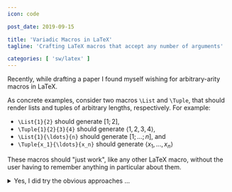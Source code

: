 ```yaml
---
icon: code

post_date: 2019-09-15

title: 'Variadic Macros in LaTeX'
tagline: 'Crafting LaTeX macros that accept any number of arguments'

categories: [ 'sw/latex' ]
---
```


Recently, while drafting a paper I found myself wishing for arbitrary-arity macros in LaTeX.

As concrete examples, consider two macros `\List` and `\Tuple`,
that should render lists and tuples of arbitrary lengths, respectively.
For example:

- `\List{1}{2}` should generate $[ 1; 2 ]$,
- `\Tuple{1}{2}{3}{4}` should generate $\langle 1, 2, 3, 4 \rangle$,
- `\List{1}{\ldots}{n}` should generate $[ 1; \ldots; n ]$, and
- `\Tuple{x_1}{\ldots}{x_n}` should generate $\langle x_1, \ldots, x_n \rangle$

These macros should "just work", like any other LaTeX macro,
without the user having to remember anything in particular about them.

<details markdown='1'>
<summary>Yes, I did try the obvious approaches ...</summary>
Of course, I could always write `[1,2,3,4]` and `\langle 1,2 \rangle`
to generate the lists and tuples directly,
but that takes away the key power of using LaTeX macros ---
the ability to easily reformat _all_ my lists.
For example, if I wanted to generate comma-separated lists instead,
like $[1,2,3,4]$, I would have had to manually replace every semicolon with a comma,
as opposed to simply tweaking my `\List` macro.

One idea, inspired by the [`cons` construct][cons] from [functional programming],
is to define a simple `\Cons` macro:

```latex {% raw %}
\newcommand{\Cons}[2]{#1;#2}
{% endraw %} ```

and use it as `[\Cons{1}{\Cons{2}{\Cons{3}{4}}}]`.[^cons]
Now I can simply tweak my `\Cons` macro to change the formatting of my lists globally.
However, even besides the fact that I still can't modify the brackets around the lists,
the syntax is just too verbose.
There had to be a better way to typeset this ...
</details>

To be more specific, I was looking for a solution with these properties:
(in that order of importance)[^braces]

1. _No special syntax_:
   The macro should look and behave just like regular LaTeX macros.
   For example, it shouldn't parse a long string that uses another delimiter to separate the real arguments, like in case of `\List{1|2|3|4}`.
2. _No special packages_:
   Ideally one should be able to create and use these macros easily without having to install any third-party packages.
3. _No special context_:
   The macros should not require special environments, nor should it make fragile assumptions such as no nesting etc.
   For example, `\List {\List{1}{2}} {\List{1}} {\List{1}{2}{3}}` should simply work as expected --- render a list of lists: $[[1;2];[1];[1;2;3]]$.
{: .custom style="--prefix:'P'" }



#### =fa^search^fa= Research

I was aware of [variadic functions][variadic function]
--- a feature that is supported by most modern programming languages.
So, I started to look for LaTeX's equivalent of those.
Well, to be precise, what I was actually looking for was a variadic _[macro]_.
In addition to variadic functions,
the C-family of languages also [support variadic macros][gcc-variadic-macros]
via two special macros: `__VA_ARGS__` and `__VA_OPT__`.
However, after a fair amount of Googling and StackOverflowing,
I was convinced that LaTeX didn't have any built-in support for variadic macros.

But, I stumbled upon [this question on TeX.StackExchange](https://tex.stackexchange.com/q/118114/187728)
that discusses this exact problem, and some of the solutions were quite enlightening.
The solutions were very close to what I was looking for,
but there were two main aspects of these solutions that left me wishing for something better:

- _Violated **P1**_:
  They had to be invoked via the `\usedecl` macro, e.g. `\usedecl{List}{1}{2}{3}`.
- _Violated **P2**_:
  They used third-party packages, such `etoolbox` or `xparse`.

After some more searching, I came across [this blog post][variadic-macro-blog-post],
which took the essence of these answers and outlined a very neat solution.
With some minor modifications, I had my first working version of a variadic `\List` macro!
&#x1F389;

```latex {% raw %}
\newcommand{\GobbleListArg}[1]{;#1\CheckListArg}
\newcommand{\CheckListArg}{\csname @ifnextchar\endcsname\bgroup{\GobbleListArg}{]}}
\newcommand{\List}[1]{[#1\CheckListArg}
{% endraw %} ```

<details>
<summary>How does this work?</summary>
Here is how this macro works:

1. The `\List` macro just outputs `[` and the first argument `#1`,
   and then invokes the `\CheckListArg` macro.
1. `\CheckNextListArg` checks the next character in the input stream
   using [the `\@ifnextchar` kernel macro](https://tex.stackexchange.com/a/57790/187728).
   If it finds `\bgroup` i.e. beginning of a LaTeX group,
   then it invokes `\GobbleListArg`, otherwise it outputs `]` and halts.
1. Finally, `\GobbleListArg` prints `;` and the next argument (its first argument),
   and then recurses by calling `\CheckListArg`.
{: .custom style="--prefix:'S'" }

There are two key implementation details here:
- The `@ifnextchar` macro must be wrapped within `\csname` and `\endcsname`
  because it contains the `@` character.
  LaTeX macros names can only contain characters from the "letter" category,
  and `@` is a character from the "other" category.
  One can also use `\makeatletter` and `\makeatother`, but I prefer this approach.
- One cannot simply use an opening brace `{` after `\@ifnextchar`,
  although arguments to macros are grouped within opening and closing braces.
  It is a syntax error to not have a corresponding closing brace.
  An escaped brace `\{` cannot be used either,
  because it's not a category-1 (begin-group) token.
  The `\bgroup` macro expands to a category-1 (begin-group) token.
  Its counterpart `\egroup` expands to a category-2 (end-group) token.

You can read [this TeX.StackExchange thread](https://tex.stackexchange.com/q/16410/187728)
to learn more about category codes in LaTeX.
</details>

Great, so now I had a very simple and elegant approach for crafting variadic macros,
and I soon found myself using a whole bunch of them, such as `\List`, `\Tuple`, etc.
But for every new variadic macro, I had to create these two intermediate Check and Gobble macros too.

Since these macros have very similar structure,
I began to wonder if I could write _a macro that defines a variadic macro_ &#x1F92F
(i.e., along with its required intermediate macros).
With such a generator macro, say `\VARIADIC`,
I could simply write `\VARIADIC{List}...` to create a new variadic macro named `\List`.



#### =fa^check-square^fa= Solution

The variadic `\List` macro has three key components ---
a _start_ symbol `[`, a _mid_ symbol `;`, and a _stop_ symbol `]`.
My first attempt was to simply parameterize the macro name and these three symbols:

```latex {% raw %}
% USAGE :: \VARIADIC {name} {start_sym} {mid_sym} {stop_sym}
\newcommand{\VARIADIC}[4]{%
  \expandafter\newcommand\csname Gobble#1Arg\endcsname[1]{%
    #3##1\csname Check#1Arg\endcsname%
  }%
  \expandafter\newcommand\csname Check#1Arg\endcsname{%
    \csname @ifnextchar\endcsname\bgroup{\csname Gobble#1Arg\endcsname}{#4}%
  }%
  \expandafter\newcommand\csname #1\endcsname[1]{%
    #2##1\csname Check#1Arg\endcsname%
  }%
}
{% endraw %} ```
{: .line-numbers }

Now I could easily generate several variadic macros:

```latex {% raw %}
\VARIADIC {List} {[} {;} {]}                   % generates the same \List as above
\VARIADIC {Tuple} {\langle} {,} {\rangle}      % generates a variadic \Tuple macro
{% endraw %} ```

In addition to the main ideas behind the intermediate macros for `\List`,
there are two other key ideas here:

- The `\expandafter` macro has been used to delay the expansion of `\newcommand` until its argument,
  in this case the name of the new macro, has been expanded.
  This is necessary since the macro names are constructed dynamically,
  e.g. `Check#1Arg` expands to `CheckListArg` for `\VARIADIC{List}...`.
- The `#` character has been escaped for arguments to the generated macros,
  e.g. while `#1` expands to the first argument to `\VARIADIC` itself,
  `###1` expands to `#1` which becomes the first argument to the generated macro.

Also see [this TeX.StakExchange thread](https://tex.stackexchange.com/a/519/187728)
to learn more about `\expandafter`.

Awesome! But, there was still something missing ...
The `\VARIADIC` macros were not easily _composable_ with other macros.
For example, I wanted my `\List` and `\Tuple` macros to automatically use math mode
by wrapping them inside `\ensuremath`.
The following straightforward hack does not work:

```latex {% raw %}
\VARIADIC {Tuple} {\ensuremath\bgroup\langle} {,} {\rangle\egroup}
{% endraw %} ```

<details markdown='1'>
<summary>Obvious approaches, failure, help from TeX gurus ...</summary>
Of course I could hardcode `\ensuremath` this within `\VARIADIC` itself,
but I didn't want it to be applied to _every_ variadic macro.
Plus, I wanted a more general solution that would allow me to apply an arbitrary
macro (or environment).
The main issue was delaying the application of the macro until the entire
variadic part had been expanded.
After a fair bit of hacking, I gave up and turned to the TeX gurus ---
I opened [this question on TeX.StackExchange][variadic-macro-question].

<kbd>@siracusa</kbd> came up with a brilliant solution ---
accept the macro name as a parameter,
accumulate the variadic expansion result in an additional parameter
to each intermediate macro,
and then finally apply the provided macro in front of the fully expanded result.

To take this a step further and be able to apply environment around the variadic macros,
I modified this solution and added another parameter that is a macro name
which is applied right after the fully expanded result.
This is useful for "closing" operations, such as `\end`-ing an environment.
</details>

&#x2728; The final variadic-macro generator that applies two arbitrary macros
before and after the variadic expansion is: &#x2728;

```latex {% raw %}
% View a sample document: https://www.overleaf.com/read/bwkjcwcktsqd
%
% USAGE :: \VARIADIC {name} {before} {start} {mid} {stop} {after}
\newcommand{\VARIADIC}[6]{%
  \expandafter\newcommand\csname Gobble#1Arg\endcsname[2]{%
    \csname Check#1Arg\endcsname{##1#4##2}%
  }%
  \expandafter\newcommand\csname Check#1Arg\endcsname[1]{%
    \csname @ifnextchar\endcsname\bgroup{\csname Gobble#1Arg\endcsname{##1}}{#2{##1#5}#6}%
  }%
  \expandafter\newcommand\csname #1\endcsname[1]{%
    \csname Check#1Arg\endcsname{#3##1}%
  }%
}
{% endraw %} ```
{: .line-numbers }

Now I could define things like:

```latex {% raw %}
\VARIADIC {List} {} {[} {;} {]} {}                             % a vanilla variadic macro
\VARIADIC {Tuple} {\ensuremath} {\langle} {,} {\rangle} {}     % wrapped inside \ensuremath
\VARIADIC {HugeList} {\begin{Huge}} {[} {;} {]} {\end{Huge}}   % wrapped inside Huge environment

% One can even apply an environment and a macro
\VARIADIC {TinyTuple} {\begin{tiny}\ensuremath} {\langle} {,} {\rangle} {\end{tiny}}
{% endraw %} ```



#### =fa^star^fa= Bonus Solution

At this point, it's straightforward to create a [_fold_ version][fold] of the `\VARIADIC` macro
that takes an arbitrary binary macro,
and "reduces" the given arguments by repeating applying this macro.

```latex {% raw %}
% View a sample document: https://www.overleaf.com/read/bwkjcwcktsqd
%
% USAGE :: \FOLDVARIADIC {name} {before} {binary_macro} {after}
\newcommand{\FOLDVARIADIC}[4]{%
  \expandafter\newcommand\csname FoldGobble#1Arg\endcsname[2]{%
    \csname FoldCheck#1Arg\endcsname{#3{##1}{##2}}%
  }%
  \expandafter\newcommand\csname FoldCheck#1Arg\endcsname[1]{%
    \csname @ifnextchar\endcsname\bgroup{\csname FoldGobble#1Arg\endcsname{##1}}{#2{##1}#4}%
  }%
  \expandafter\newcommand\csname Fold#1\endcsname[2]{%
    \csname FoldCheck#1Arg\endcsname{#3{##1}{##2}}%
  }%
}
{% endraw %} ```
{: .line-numbers }



#### =fa^question-circle^fa= FAQs

1. **Any [gotchas]? ...**
   <br>
   The only ones I know of are standard LaTeX gotchas.
   LaTeX ignores spaces or newlines between argument groups,
   e.g. `\textcolor{red}{red text}` is equivalent to `\textcolor {red}  {red text}`.
   This might lead to `\VARIADIC` macros consuming more arguments than you intended,
   e.g. `\List{1}{2}   {\bf X}` would render $[1;2;{\bf X}]$.
1. **Can I use multiple macros in the `before` argument?**
   <br>
   Not directly, but you could create a intermediate unary macro
   that applies your macros to the its input, and use this intermediate macro as the `before` argument.
1. **Does it work with [MathJax](https://www.mathjax.org)?**
   <br>
   Unfortunately no, at least I wasn't able to get it working.
   I found that MathJax doesn't understand the `\expandafter` macro.
   If you know a way to make this work on MathJax, please let me know.
{: .custom .heading-list-items style="--prefix:'Q'" }


Go ahead and try some examples on [Overleaf](https://www.overleaf.com/read/bwkjcwcktsqd).
Cheers! &#x1F642;




[^braces]: _Disclaimer_: I am prioritizing convenience of using the macro
           over its robustness here.
           Although the approaches I discuss in this post are fairly robust,
           they involve low-level handling of braces.
           If you notice something that doesn't work with `\VARIADIC` macros,
           please let me know!

[^cons]:   This isn't exactly the type-correct `cons` operator,
           but let's not be pedantic and make things harder than necessary.


[cons]:                     https://en.wikipedia.org/wiki/Cons
[fold]:                     https://en.wikipedia.org/wiki/Fold_(higher-order_function)
[functional programming]:   https://en.wikipedia.org/wiki/Functional_programming
[gcc-variadic-macros]:      https://gcc.gnu.org/onlinedocs/cpp/Variadic-Macros.html
[gotchas]:                  https://en.wikipedia.org/wiki/Gotcha_(programming)
[macro]:                    https://en.wikipedia.org/wiki/Macro_(computer_science)
[variadic function]:        https://en.wikipedia.org/wiki/Variadic_function
[variadic-macro-blog-post]: https://davidyat.es/2016/07/27/writing-a-latex-macro-that-takes-a-variable-number-of-arguments/
[variadic-macro-question]:  https://tex.stackexchange.com/q/507434/187728
